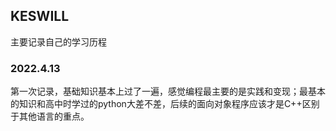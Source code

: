 ## KESWILL

主要记录自己的学习历程

### 2022.4.13
第一次记录，基础知识基本上过了一遍，感觉编程最主要的是实践和变现；最基本的知识和高中时学过的python大差不差，后续的面向对象程序应该才是C++区别于其他语言的重点。
